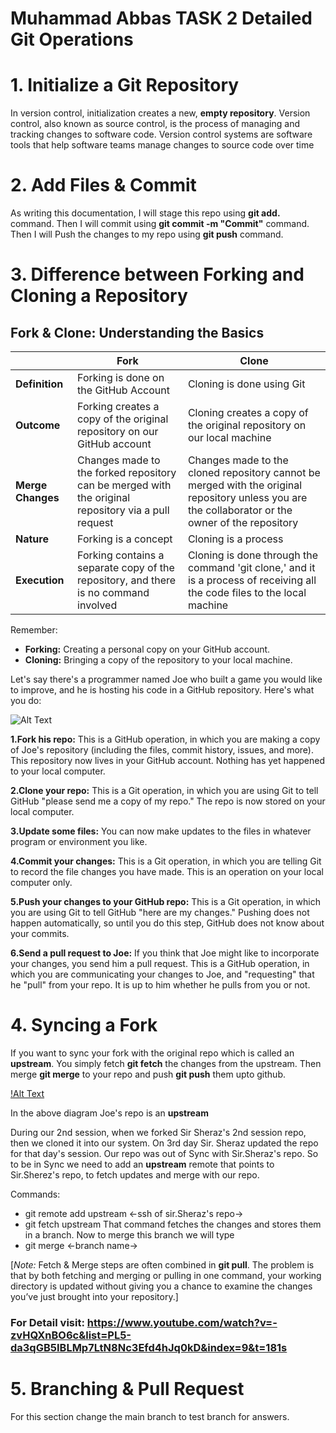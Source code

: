 # Muhammad Abbas TASK 2 Detailed Git Operations

# 1. Initialize a Git Repository
In version control, initialization creates a new, **empty repository**.
Version control, also known as source control, is the process of managing and tracking changes to software code. Version control systems are software tools that help software teams manage changes to source code over time

# 2. Add Files & Commit
As writing this documentation, I will stage this repo using **git add.** command. Then I will commit using **git commit -m "Commit"** command. Then I will Push the changes to my repo using **git push** command.

# 3. Difference between Forking and Cloning a Repository

## Fork & Clone: Understanding the Basics

|   | Fork | Clone |
|---|------|-------|
| **Definition** | Forking is done on the GitHub Account | Cloning is done using Git |
| **Outcome** | Forking creates a copy of the original repository on our GitHub account | Cloning creates a copy of the original repository on our local machine |
| **Merge Changes** | Changes made to the forked repository can be merged with the original repository via a pull request | Changes made to the cloned repository cannot be merged with the original repository unless you are the collaborator or the owner of the repository |
| **Nature** | Forking is a concept | Cloning is a process |
| **Execution** | Forking contains a separate copy of the repository, and there is no command involved | Cloning is done through the command 'git clone,' and it is a process of receiving all the code files to the local machine |


Remember:
- **Forking:** Creating a personal copy on your GitHub account.
- **Cloning:** Bringing a copy of the repository to your local machine.

Let's say there's a programmer named Joe who built a game you would like to improve, and he is hosting his code in a GitHub repository. Here's what you do:

![Alt Text](https://www.dataschool.io/content/images/2014/Mar/github1.png)

**1.Fork his repo:** This is a GitHub operation, in which you are making a copy of Joe's repository (including the files, commit history, issues, and more). This repository now lives in your GitHub account. Nothing has yet happened to your local computer.

**2.Clone your repo:** This is a Git operation, in which you are using Git to tell GitHub "please send me a copy of my repo." The repo is now stored on your local computer.

**3.Update some files:** You can now make updates to the files in whatever program or environment you like.

**4.Commit your changes:** This is a Git operation, in which you are telling Git to record the file changes you have made. This is an operation on your local computer only.

**5.Push your changes to your GitHub repo:** This is a Git operation, in which you are using Git to tell GitHub "here are my changes." Pushing does not happen automatically, so until you do this step, GitHub does not know about your commits.

**6.Send a pull request to Joe:** If you think that Joe might like to incorporate your changes, you send him a pull request. This is a GitHub operation, in which you are communicating your changes to Joe, and "requesting" that he "pull" from your repo. It is up to him whether he pulls from you or not.

# 4. Syncing a Fork
If you want to sync your fork with the original repo which is called an **upstream**. You simply fetch **git fetch** the changes from the upstream. Then merge **git merge** to your repo and push **git push** them upto github.

[!Alt Text](https://www.dataschool.io/content/images/2014/Mar/github2.png)

In the above diagram Joe's repo is an **upstream**

During our 2nd session, when we forked Sir Sheraz's 2nd session repo, then we cloned it into our system. On 3rd day Sir. Sheraz updated the repo for that day's session. Our repo was out of Sync with Sir.Sheraz's repo. So to be in Sync we need to add an **upstream** remote that points to Sir.Sherez's repo, to fetch updates and merge with our repo.

Commands:
* git remote add upstream <-ssh of sir.Sheraz's repo->
* git fetch upstream
That command fetches the changes and stores them in a branch.
Now to merge this branch we will type
* git merge <-branch name->

[*Note:* Fetch & Merge steps are often combined in **git pull**. The problem is that by both fetching and merging or pulling in one command, your working directory is updated without giving you a chance to examine the changes you’ve just brought into your repository.]


### For Detail visit: https://www.youtube.com/watch?v=-zvHQXnBO6c&list=PL5-da3qGB5IBLMp7LtN8Nc3Efd4hJq0kD&index=9&t=181s
 

# 5. Branching & Pull Request
For this section change the main branch to test branch for answers.
